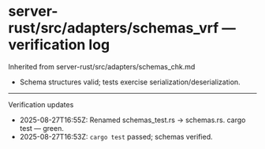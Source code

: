 # server-rust/src/adapters/schemas_vrf — verification log

Inherited from server-rust/src/adapters/schemas_chk.md

- Schema structures valid; tests exercise serialization/deserialization.

---
Verification updates
- 2025-08-27T16:55Z: Renamed schemas_test.rs -> schemas.rs. cargo test — green.
- 2025-08-27T16:53Z: `cargo test` passed; schemas verified.
